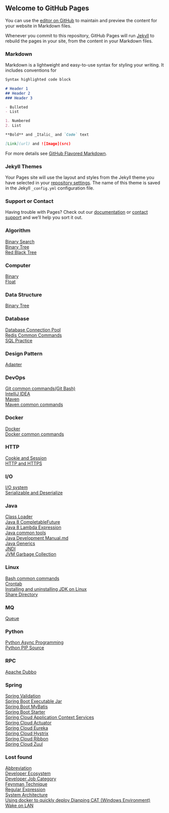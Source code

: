 ## Welcome to GitHub Pages

You can use the [editor on GitHub](https://github.com/jin-sheng/jin-sheng.github.io/edit/master/README.md) to maintain and preview the content for your website in Markdown files.

Whenever you commit to this repository, GitHub Pages will run [Jekyll](https://jekyllrb.com/) to rebuild the pages in your site, from the content in your Markdown files.

### Markdown

Markdown is a lightweight and easy-to-use syntax for styling your writing. It includes conventions for

```markdown
Syntax highlighted code block

# Header 1
## Header 2
### Header 3

- Bulleted
- List

1. Numbered
2. List

**Bold** and _Italic_ and `Code` text

[Link](url) and ![Image](src)
```

For more details see [GitHub Flavored Markdown](https://guides.github.com/features/mastering-markdown/).

### Jekyll Themes

Your Pages site will use the layout and styles from the Jekyll theme you have selected in your [repository settings](https://github.com/jin-sheng/jin-sheng.github.io/settings). The name of this theme is saved in the Jekyll `_config.yml` configuration file.

### Support or Contact

Having trouble with Pages? Check out our [documentation](https://help.github.com/categories/github-pages-basics/) or [contact support](https://github.com/contact) and we’ll help you sort it out.

### Algorithm
[Binary Search](https://jin-sheng.github.io/algorithm/algorithm-binary-search)  
[Binary Tree](https://jin-sheng.github.io/algorithm/algorithm-binary-tree)  
[Red Black Tree](https://jin-sheng.github.io/algorithm/algorithm-red-black-tree)

### Computer
[Binary](https://jin-sheng.github.io/computer/binary)  
[Float](https://jin-sheng.github.io/computer/float)

### Data Structure
[Binary Tree](https://jin-sheng.github.io/data/data-binary-tree)  

### Database
[Database Connection Pool](https://jin-sheng.github.io/database/database-connection-pool)  
[Redis Common Commands](https://jin-sheng.github.io/sql/redis-common-commands)  
[SQL Practice](https://jin-sheng.github.io/sql/sql-practice) 

### Design Pattern
[Adapter](https://jin-sheng.github.io/design-pattern/adapter)

### DevOps
[Git common commands(Git Bash)](https://jin-sheng.github.io/devops/git-common-commands)  
[IntelliJ IDEA](https://jin-sheng.github.io/devops/intellij-idea)  
[Maven](https://jin-sheng.github.io/devops/maven)  
[Maven common commands](https://jin-sheng.github.io/devops/maven-common-commands)  

### Docker
[Docker](https://jin-sheng.github.io/docker/docker)  
[Docker common commands](https://jin-sheng.github.io/docker/docker-common-commands)

### HTTP
[Cookie and Session](https://jin-sheng.github.io/http/cookie-and-session)  
[HTTP and HTTPS](https://jin-sheng.github.io/http/http-and-https)  

### I/O
[I/O system](https://jin-sheng.github.io/io/system)  
[Serializable and Deserialize](https://jin-sheng.github.io/io/serializable-and-deserialize)  

### Java
[Class Loader](https://jin-sheng.github.io/java/jvm/class-loader)  
[Java 8 CompletableFuture](https://jin-sheng.github.io/java/java-8-completable-future)  
[Java 8 Lambda Expression](https://jin-sheng.github.io/java/java-8-lambda-expression)  
[Java common tools](https://jin-sheng.github.io/java/java-common-tools)  
[Java Development Manual.md](https://jin-sheng.github.io/java/java-development-manual)  
[Java Generics](https://jin-sheng.github.io/java/java-generics)  
[JNDI](https://jin-sheng.github.io/java/jndi)  
[JVM Garbage Collection](https://jin-sheng.github.io/java/jvm/jvm-garbage-collection)  

### Linux
[Bash common commands](https://jin-sheng.github.io/linux/bash-common-commands)  
[Crontab](https://jin-sheng.github.io/linux/crontab)  
[Installing and uninstalling JDK on Linux](https://jin-sheng.github.io/linux/installing-and-uninstalling-jdk)  
[Share Directory](https://jin-sheng.github.io/linux/share-directory)  

### MQ
[Queue](https://jin-sheng.github.io/mq/queue)  

### Python
[Python Async Programming](https://jin-sheng.github.io/python/python-async-programming)  
[Python PIP Source](https://jin-sheng.github.io/python/python-pip-source)  

### RPC
[Apache Dubbo](https://jin-sheng.github.io/rpc/apache-dubbo)

### Spring
[Spring Validation](https://jin-sheng.github.io/spring/spring-validation)  
[Spring Boot Executable Jar](https://jin-sheng.github.io/spring/spring-boot-executable-jar)  
[Spring Boot MyBatis](https://jin-sheng.github.io/spring/spring-boot-mybatis)  
[Spring Boot Starter](https://jin-sheng.github.io/spring/spring-boot-starter)  
[Spring Cloud Application Context Services](https://jin-sheng.github.io/spring/spring-cloud-application-context-services)  
[Spring Cloud Actuator](https://jin-sheng.github.io/spring/spring-cloud-actuator)  
[Spring Cloud Eureka](https://jin-sheng.github.io/spring/spring-cloud-eureka)  
[Spring Cloud Hystrix](https://jin-sheng.github.io/spring/spring-cloud-hystrix)  
[Spring Cloud Ribbon](https://jin-sheng.github.io/spring/spring-cloud-ribbon)  
[Spring Cloud Zuul](https://jin-sheng.github.io/spring/spring-cloud-zuul)   

### Lost found
[Abbreviation](https://jin-sheng.github.io/lost-found/abbreviation)  
[Developer Ecosystem](https://jin-sheng.github.io/lost-found/developer-ecosystem)  
[Developer Job Category](https://jin-sheng.github.io/lost-found/developer-job-category)  
[Feynman Technique](https://jin-sheng.github.io/lost-found/feynman-technique)  
[Regular Expression](https://jin-sheng.github.io/lost-found/regular-expression)  
[System Architecture](https://jin-sheng.github.io/lost-found/system-architecture)  
[Using docker to quickly deploy Dianping CAT (Windows Environment)](https://jin-sheng.github.io/lost-found/dianping-cat)  
[Wake on LAN](https://jin-sheng.github.io/lost-found/wake-on-lan)  
